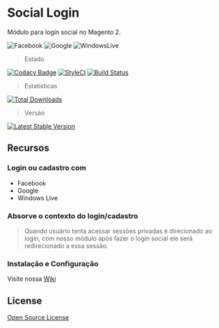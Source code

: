 # Social Login 
Módulo para login social no Magento 2.

![Facebook](view/frontend/web/images/btn-facebook.svg) 
![Google](view/frontend/web/images/btn-google.svg) 
![WindowsLive](view/frontend/web/images/btn-windowslive.svg) 

> Estado

[![Codacy Badge](https://app.codacy.com/project/badge/Grade/98f45aff47c44307baf8c913b41d5d2f)](https://www.codacy.com/manual/elisei/social-login?utm_source=github.com&amp;utm_medium=referral&amp;utm_content=elisei/social-login&amp;utm_campaign=Badge_Grade)
[![StyleCI](https://styleci.io/repos/273519578/shield)](https://styleci.io/repos/273519578)
[![Build Status](https://app.travis-ci.com/elisei/social-login.svg?branch=Magento%402.3)](https://app.travis-ci.com/elisei/social-login)

> Estatísticas

[![Total Downloads](https://poser.pugx.org/o2ti/social-login/downloads)](//packagist.org/packages/o2ti/social-login)

> Versão

[![Latest Stable Version](https://poser.pugx.org/o2ti/social-login/v)](//packagist.org/packages/o2ti/social-login)

## Recursos

### Login ou cadastro com

*   Facebook
*   Google
*   Windows Live

### Absorve o contexto do login/cadastro

> Quando usuário tenta acessar sessões privadas é direcionado ao login, com nosso módulo após fazer o login social ele será redirecionado a essa sessão.

### Instalação e Configuração

Visite nossa [Wiki](https://github.com/elisei/social-login/wiki)

## License

[Open Source License](LICENSE.txt)

